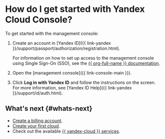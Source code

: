 # How do I get started with Yandex Cloud Console?

To get started with the management console:

1. Create an account in [Yandex ID]({{ link-yandex }}/support/passport/authorization/registration.html).

   For information on how to set up access to the management console using Single Sign-On (SSO), see the [{{ org-full-name }} documentation](../organization/add-federation.md).

1. Open the [management console]({{ link-console-main }}).
1. Click **Log in with Yandex ID** and follow the instructions on the screen. For more information, see [Yandex ID Help]({{ link-yandex }}/support/id/auth.html).

## What's next {#whats-next}

* [Create a billing account](../billing/operations/create-new-account.md).
* [Create your first cloud](../resource-manager/operations/cloud/create.md).
* Check out the available [{{ yandex-cloud }} services](../overview/concepts/services.md).

